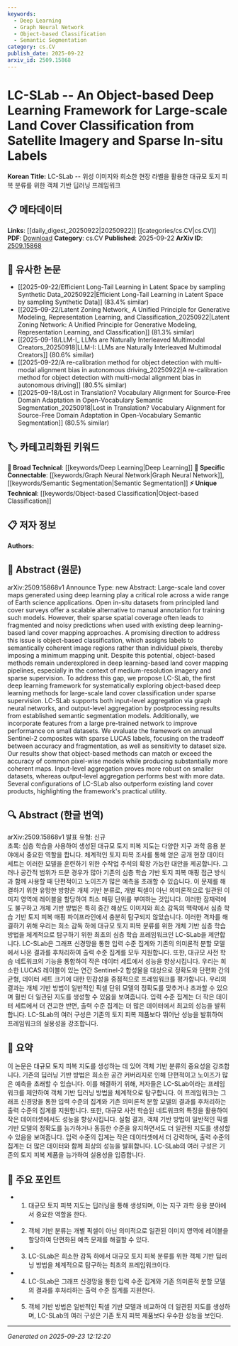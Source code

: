 ```yaml
---
keywords:
  - Deep Learning
  - Graph Neural Network
  - Object-based Classification
  - Semantic Segmentation
category: cs.CV
publish_date: 2025-09-22
arxiv_id: 2509.15868
---
```


<!-- KEYWORD_LINKING_METADATA:
{
  "processed_timestamp": "2025-09-23T12:12:20.966618",
  "vocabulary_version": "1.0",
  "selected_keywords": [
    "Deep Learning",
    "Graph Neural Network",
    "Object-based Classification",
    "Semantic Segmentation"
  ],
  "rejected_keywords": [],
  "similarity_scores": {
    "Deep Learning": 0.85,
    "Graph Neural Network": 0.78,
    "Object-based Classification": 0.7,
    "Semantic Segmentation": 0.72
  },
  "extraction_method": "AI_prompt_based",
  "budget_applied": true,
  "candidates_json": {
    "candidates": [
      {
        "surface": "Deep Learning",
        "canonical": "Deep Learning",
        "aliases": [],
        "category": "broad_technical",
        "rationale": "Deep Learning is a fundamental technique used in the proposed framework, linking it to a wide range of related research.",
        "novelty_score": 0.45,
        "connectivity_score": 0.9,
        "specificity_score": 0.6,
        "link_intent_score": 0.85
      },
      {
        "surface": "Graph Neural Networks",
        "canonical": "Graph Neural Network",
        "aliases": [
          "GNN"
        ],
        "category": "specific_connectable",
        "rationale": "Graph Neural Networks are specifically mentioned for input-level aggregation, indicating a strong technical connection.",
        "novelty_score": 0.55,
        "connectivity_score": 0.88,
        "specificity_score": 0.8,
        "link_intent_score": 0.78
      },
      {
        "surface": "Object-based Classification",
        "canonical": "Object-based Classification",
        "aliases": [],
        "category": "unique_technical",
        "rationale": "This approach is central to the paper's novelty in land cover classification, providing a unique technical angle.",
        "novelty_score": 0.75,
        "connectivity_score": 0.65,
        "specificity_score": 0.85,
        "link_intent_score": 0.7
      },
      {
        "surface": "Semantic Segmentation",
        "canonical": "Semantic Segmentation",
        "aliases": [],
        "category": "specific_connectable",
        "rationale": "Semantic Segmentation is a key process in the framework's output-level aggregation, linking to computer vision research.",
        "novelty_score": 0.5,
        "connectivity_score": 0.82,
        "specificity_score": 0.78,
        "link_intent_score": 0.72
      }
    ],
    "ban_list_suggestions": [
      "large-scale",
      "performance",
      "accuracy"
    ]
  },
  "decisions": [
    {
      "candidate_surface": "Deep Learning",
      "resolved_canonical": "Deep Learning",
      "decision": "linked",
      "scores": {
        "novelty": 0.45,
        "connectivity": 0.9,
        "specificity": 0.6,
        "link_intent": 0.85
      }
    },
    {
      "candidate_surface": "Graph Neural Networks",
      "resolved_canonical": "Graph Neural Network",
      "decision": "linked",
      "scores": {
        "novelty": 0.55,
        "connectivity": 0.88,
        "specificity": 0.8,
        "link_intent": 0.78
      }
    },
    {
      "candidate_surface": "Object-based Classification",
      "resolved_canonical": "Object-based Classification",
      "decision": "linked",
      "scores": {
        "novelty": 0.75,
        "connectivity": 0.65,
        "specificity": 0.85,
        "link_intent": 0.7
      }
    },
    {
      "candidate_surface": "Semantic Segmentation",
      "resolved_canonical": "Semantic Segmentation",
      "decision": "linked",
      "scores": {
        "novelty": 0.5,
        "connectivity": 0.82,
        "specificity": 0.78,
        "link_intent": 0.72
      }
    }
  ]
}
-->

# LC-SLab -- An Object-based Deep Learning Framework for Large-scale Land Cover Classification from Satellite Imagery and Sparse In-situ Labels

**Korean Title:** LC-SLab -- 위성 이미지와 희소한 현장 라벨을 활용한 대규모 토지 피복 분류를 위한 객체 기반 딥러닝 프레임워크

## 📋 메타데이터

**Links**: [[daily_digest_20250922|20250922]] [[categories/cs.CV|cs.CV]]
**PDF**: [Download](https://arxiv.org/pdf/2509.15868.pdf)
**Category**: cs.CV
**Published**: 2025-09-22
**ArXiv ID**: [2509.15868](https://arxiv.org/abs/2509.15868)

## 🔗 유사한 논문
- [[2025-09-22/Efficient Long-Tail Learning in Latent Space by sampling Synthetic Data_20250922|Efficient Long-Tail Learning in Latent Space by sampling Synthetic Data]] (83.4% similar)
- [[2025-09-22/Latent Zoning Network_ A Unified Principle for Generative Modeling, Representation Learning, and Classification_20250922|Latent Zoning Network: A Unified Principle for Generative Modeling, Representation Learning, and Classification]] (81.3% similar)
- [[2025-09-18/LLM-I_ LLMs are Naturally Interleaved Multimodal Creators_20250918|LLM-I: LLMs are Naturally Interleaved Multimodal Creators]] (80.6% similar)
- [[2025-09-22/A re-calibration method for object detection with multi-modal alignment bias in autonomous driving_20250922|A re-calibration method for object detection with multi-modal alignment bias in autonomous driving]] (80.5% similar)
- [[2025-09-18/Lost in Translation? Vocabulary Alignment for Source-Free Domain Adaptation in Open-Vocabulary Semantic Segmentation_20250918|Lost in Translation? Vocabulary Alignment for Source-Free Domain Adaptation in Open-Vocabulary Semantic Segmentation]] (80.5% similar)

## 🏷️ 카테고리화된 키워드
**🧠 Broad Technical**: [[keywords/Deep Learning|Deep Learning]]
**🔗 Specific Connectable**: [[keywords/Graph Neural Network|Graph Neural Network]], [[keywords/Semantic Segmentation|Semantic Segmentation]]
**⚡ Unique Technical**: [[keywords/Object-based Classification|Object-based Classification]]

## 📋 저자 정보

**Authors:** 

## 📄 Abstract (원문)

arXiv:2509.15868v1 Announce Type: new 
Abstract: Large-scale land cover maps generated using deep learning play a critical role across a wide range of Earth science applications. Open in-situ datasets from principled land cover surveys offer a scalable alternative to manual annotation for training such models. However, their sparse spatial coverage often leads to fragmented and noisy predictions when used with existing deep learning-based land cover mapping approaches. A promising direction to address this issue is object-based classification, which assigns labels to semantically coherent image regions rather than individual pixels, thereby imposing a minimum mapping unit. Despite this potential, object-based methods remain underexplored in deep learning-based land cover mapping pipelines, especially in the context of medium-resolution imagery and sparse supervision. To address this gap, we propose LC-SLab, the first deep learning framework for systematically exploring object-based deep learning methods for large-scale land cover classification under sparse supervision. LC-SLab supports both input-level aggregation via graph neural networks, and output-level aggregation by postprocessing results from established semantic segmentation models. Additionally, we incorporate features from a large pre-trained network to improve performance on small datasets. We evaluate the framework on annual Sentinel-2 composites with sparse LUCAS labels, focusing on the tradeoff between accuracy and fragmentation, as well as sensitivity to dataset size. Our results show that object-based methods can match or exceed the accuracy of common pixel-wise models while producing substantially more coherent maps. Input-level aggregation proves more robust on smaller datasets, whereas output-level aggregation performs best with more data. Several configurations of LC-SLab also outperform existing land cover products, highlighting the framework's practical utility.

## 🔍 Abstract (한글 번역)

arXiv:2509.15868v1 발표 유형: 신규  
초록: 심층 학습을 사용하여 생성된 대규모 토지 피복 지도는 다양한 지구 과학 응용 분야에서 중요한 역할을 합니다. 체계적인 토지 피복 조사를 통해 얻은 공개 현장 데이터 세트는 이러한 모델을 훈련하기 위한 수작업 주석의 확장 가능한 대안을 제공합니다. 그러나 공간적 범위가 드문 경우가 많아 기존의 심층 학습 기반 토지 피복 매핑 접근 방식과 함께 사용할 때 단편적이고 노이즈가 많은 예측을 초래할 수 있습니다. 이 문제를 해결하기 위한 유망한 방향은 개체 기반 분류로, 개별 픽셀이 아닌 의미론적으로 일관된 이미지 영역에 레이블을 할당하여 최소 매핑 단위를 부여하는 것입니다. 이러한 잠재력에도 불구하고 개체 기반 방법은 특히 중간 해상도 이미지와 희소 감독의 맥락에서 심층 학습 기반 토지 피복 매핑 파이프라인에서 충분히 탐구되지 않았습니다. 이러한 격차를 해결하기 위해 우리는 희소 감독 하에 대규모 토지 피복 분류를 위한 개체 기반 심층 학습 방법을 체계적으로 탐구하기 위한 최초의 심층 학습 프레임워크인 LC-SLab을 제안합니다. LC-SLab은 그래프 신경망을 통한 입력 수준 집계와 기존의 의미론적 분할 모델에서 나온 결과를 후처리하여 출력 수준 집계를 모두 지원합니다. 또한, 대규모 사전 학습 네트워크의 기능을 통합하여 작은 데이터 세트에서 성능을 향상시킵니다. 우리는 희소한 LUCAS 레이블이 있는 연간 Sentinel-2 합성물을 대상으로 정확도와 단편화 간의 균형, 데이터 세트 크기에 대한 민감성을 중점적으로 프레임워크를 평가합니다. 우리의 결과는 개체 기반 방법이 일반적인 픽셀 단위 모델의 정확도를 맞추거나 초과할 수 있으며 훨씬 더 일관된 지도를 생성할 수 있음을 보여줍니다. 입력 수준 집계는 더 작은 데이터 세트에서 더 견고한 반면, 출력 수준 집계는 더 많은 데이터에서 최고의 성능을 발휘합니다. LC-SLab의 여러 구성은 기존의 토지 피복 제품보다 뛰어난 성능을 발휘하여 프레임워크의 실용성을 강조합니다.

## 📝 요약

이 논문은 대규모 토지 피복 지도를 생성하는 데 있어 객체 기반 분류의 중요성을 강조합니다. 기존의 딥러닝 기반 방법은 희소한 공간 커버리지로 인해 단편적이고 노이즈가 많은 예측을 초래할 수 있습니다. 이를 해결하기 위해, 저자들은 LC-SLab이라는 프레임워크를 제안하여 객체 기반 딥러닝 방법을 체계적으로 탐구합니다. 이 프레임워크는 그래프 신경망을 통한 입력 수준의 집계와 기존 의미론적 분할 모델의 결과를 후처리하는 출력 수준의 집계를 지원합니다. 또한, 대규모 사전 학습된 네트워크의 특징을 활용하여 작은 데이터셋에서도 성능을 향상시킵니다. 실험 결과, 객체 기반 방법이 일반적인 픽셀 기반 모델의 정확도를 능가하거나 동등한 수준을 유지하면서도 더 일관된 지도를 생성할 수 있음을 보여줍니다. 입력 수준의 집계는 작은 데이터셋에서 더 강력하며, 출력 수준의 집계는 더 많은 데이터와 함께 최상의 성능을 발휘합니다. LC-SLab의 여러 구성은 기존의 토지 피복 제품을 능가하여 실용성을 입증합니다.

## 🎯 주요 포인트

- 1. 대규모 토지 피복 지도는 딥러닝을 통해 생성되며, 이는 지구 과학 응용 분야에서 중요한 역할을 한다.
- 2. 객체 기반 분류는 개별 픽셀이 아닌 의미적으로 일관된 이미지 영역에 레이블을 할당하여 단편화된 예측 문제를 해결할 수 있다.
- 3. LC-SLab은 희소한 감독 하에서 대규모 토지 피복 분류를 위한 객체 기반 딥러닝 방법을 체계적으로 탐구하는 최초의 프레임워크이다.
- 4. LC-SLab은 그래프 신경망을 통한 입력 수준 집계와 기존 의미론적 분할 모델의 결과를 후처리하는 출력 수준 집계를 지원한다.
- 5. 객체 기반 방법은 일반적인 픽셀 기반 모델과 비교하여 더 일관된 지도를 생성하며, LC-SLab의 여러 구성은 기존 토지 피복 제품보다 우수한 성능을 보인다.


---

*Generated on 2025-09-23 12:12:20*